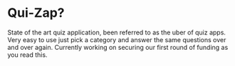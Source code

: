 # Qui-Zap?

State of the art quiz application, been referred to as the uber of quiz apps. Very easy to use just pick a category and answer the same questions over and over again. Currently working on securing our first round of funding as you read this.
